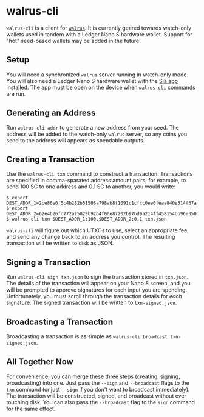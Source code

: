 # walrus-cli

`walrus-cli` is a client for [`walrus`](https://github.com/lukechampine/us/tree/master/cmd/walrus).
It is currently geared towards watch-only wallets used in tandem with a Ledger
Nano S hardware wallet. Support for "hot" seed-based wallets may be added in the
future.

## Setup

You will need a synchronized `walrus` server running in watch-only mode. You
will also need a Ledger Nano S hardware wallet with the
[Sia app](https://github.com/LedgerHQ/nanos-app-sia) installed. The app must
be open on the device when `walrus-cli` commands are run.


## Generating an Address

Run `walrus-cli addr` to generate a new address from your seed. The address will
be added to the watch-only `walrus` server, so any coins you send to the address
will appears as spendable outputs.


## Creating a Transaction

Use the `walrus-cli txn` command to construct a transaction. Transactions are
specified in comma-sparated address:amount pairs; for example, to send 100 SC to
one address and 0.1 SC to another, you would write:

```
$ export DEST_ADDR_1=2ce86e0f5c4b282b51508a798ab8f1091c1cfcc0ee0feaa840e514f37af8dd2f3078fa83f125
$ export DEST_ADDR_2=62e4b26fd772a25029b92b4f06e87202b97bd9a214ff458154bb96e350fda2991b4afb1ff8ed
$ walrus-cli txn $DEST_ADDR_1:100,$DEST_ADDR_2:0.1 txn.json
```

`walrus-cli` will figure out which UTXOs to use, select an appropriate fee, and
send any change back to an address you control. The resulting transaction will
be written to disk as JSON.


## Signing a Transaction

Run `walrus-cli sign txn.json` to sign the transaction stored in `txn.json`. The
details of the transaction will appear on your Nano S screen, and you will be
prompted to approve signatures for each input you are spending. Unfortunately,
you must scroll through the transaction details for *each* signature. The signed
transaction will be written to `txn-signed.json`.


## Broadcasting a Transaction

Broadcasting a transaction is as simple as `walrus-cli broadcast txn-signed.json`.


## All Together Now

For convenience, you can merge these three steps (creating, signing,
broadcasting) into one. Just pass the `--sign` and `--broadcast` flags to the
`txn` command (or just `--sign` if you don't want to broadcast immediately). The
transaction will be constructed, signed, and broadcast without ever touching
disk. You can also pass the `--broadcast` flag to the `sign` command for the
same effect.
